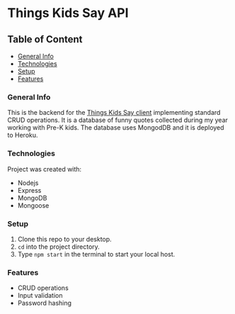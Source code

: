 # Things Kids Say API

## Table of Content
* [General Info](#general-info)
* [Technologies](#technologies)
* [Setup](#setup)
* [Features](#features)

### General Info
This is the backend for the [Things Kids Say client](https://github.com/BC1985/things-kids-say) implementing standard CRUD operations. 
It is a database of funny quotes collected during my year working with Pre-K kids.
The database uses MongodDB and it is deployed to Heroku.

### Technologies
Project was created with:
* Nodejs
* Express
* MongoDB
* Mongoose

### Setup
1) Clone this repo to your desktop. 
2) `cd` into the project directory.
3) Type `npm start` in the terminal to start your local host.

### Features 
* CRUD operations
* Input validation
* Password hashing
